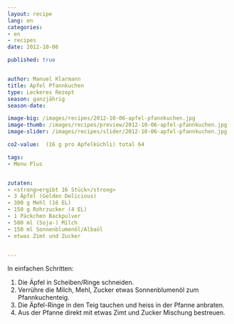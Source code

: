 ```yaml
---
layout: recipe
lang: en
categories:
- en
- recipes
date: 2012-10-06

published: true


author: Manuel Klarmann
title: Apfel Pfannkuchen
type: Leckeres Rezept
season: ganzjährig
season-date: 

image-big: /images/recipes/2012-10-06-apfel-pfannkuchen.jpg
image-thumb: /images/recipes/preview/2012-10-06-apfel-pfannkuchen.jpg
image-slider: /images/recipes/slider/2012-10-06-apfel-pfannkuchen.jpg

co2-value:  (16 g pro Apfelküchli) total 64

tags:
- Menu Plus


zutaten:
- <strong>ergibt 16 Stück</strong>
- 3 Äpfel (Golden Delicious)
- 300 g Mehl (16 EL)
- 150 g Rohrzucker (4 EL)
- 1 Päckchen Backpulver 
- 500 ml (Soja-) Milch
- 150 ml Sonnenblumenöl/Albaöl
- etwas Zimt und Zucker


---
```


In einfachen Schritten:
1. Die Äpfel in Scheiben/Ringe schneiden.
2. Verrühre die Milch, Mehl, Zucker etwas Sonnenblumenöl zum Pfannkuchenteig.
3. Die Äpfel-Ringe in den Teig tauchen und heiss in der Pfanne anbraten.
4. Aus der Pfanne direkt mit etwas Zimt und Zucker Mischung bestreuen.
